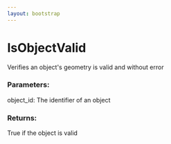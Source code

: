 ```yaml
---
layout: bootstrap
---
```


# IsObjectValid

Verifies an object's geometry is valid and without error
        

### Parameters:

object_id: The identifier of an object
        

### Returns:


True if the object is valid
        
